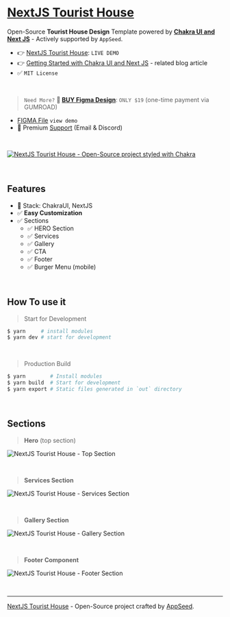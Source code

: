 # [NextJS Tourist House](https://github.com/app-generator/design-nextjs-tourist-house-mountain)

Open-Source **Tourist House Design** Template powered by **[Chakra UI and Next JS](https://blog.appseed.us/chakra-ui-next-js-getting-started/)** - Actively supported by `AppSeed`.

- 👉 [NextJS Tourist House](https://nextjs-tourist-house.onrender.com/): `LIVE DEMO`
- 👉 [Getting Started with Chakra UI and Next JS](https://blog.appseed.us/chakra-ui-next-js-getting-started/) - related blog article
- ✅ `MIT License` 

<br />

> `Need More?` **🛒 [BUY Figma Design](https://appseed.gumroad.com/l/design-nextjs-tourist-house)**: `ONLY $19` (one-time payment via GUMROAD) 

- [FIGMA File](https://bit.ly/figma-tourist-house-mountain) `view demo`
- 🚀 Premium [Support](https://appseed.us/support/) (Email & Discord)

<br />

[![NextJS Tourist House - Open-Source project styled with Chakra](https://user-images.githubusercontent.com/51070104/228221297-f92aedcc-3008-46ff-8220-720f02a09977.jpg)](https://github.com/app-generator/design-nextjs-tourist-house-mountain)

<br />

## Features

- 🚀 Stack: ChakraUI, NextJS
- ✅ **Easy Customization**
- ✅ Sections
  - ✅ HERO Section
  - ✅ Services
  - ✅ Gallery 
  - ✅ CTA
  - ✅ Footer
  - ✅ Burger Menu (mobile)

<br />

## How To use it

> Start for Development

```bash
$ yarn     # install modules
$ yarn dev # start for development
```

<br />

> Production Build 

```bash
$ yarn        # Install modules
$ yarn build  # Start for development
$ yarn export # Static files generated in `out` directory
```

<br />

## Sections

> **Hero** (top section)

![NextJS Tourist House - Top Section](https://user-images.githubusercontent.com/51070104/228226032-26d53a17-1aee-4320-b66e-f53ca0b22443.png)

<br />

> **Services Section**

![NextJS Tourist House - Services Section](https://user-images.githubusercontent.com/51070104/228226226-977fd454-39c8-475a-9449-b98de2ea1dfc.png)

<br />

> **Gallery Section**

![NextJS Tourist House - Gallery Section](https://user-images.githubusercontent.com/51070104/228226431-5f914057-d992-49c0-a4b3-3bb01a2402a6.png)

<br />

> **Footer Component**

![NextJS Tourist House - Footer Section](https://user-images.githubusercontent.com/51070104/228226623-14ff4254-762f-4b65-aed0-30f229fa9999.png)

<br />

--- 
 [NextJS Tourist House](https://github.com/app-generator/design-nextjs-tourist-house-mountain) - Open-Source project crafted by [AppSeed](https://appseed.us/).

